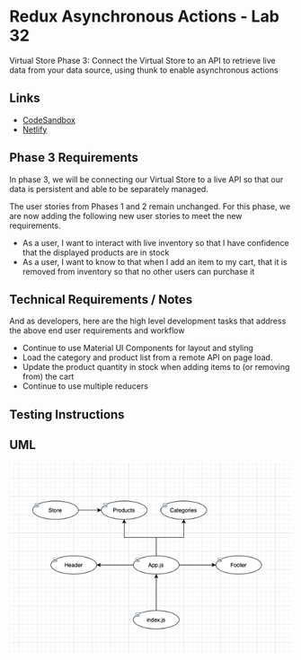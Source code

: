 # Redux Asynchronous Actions - Lab 32

Virtual Store Phase 3: Connect the Virtual Store to an API to retrieve live data from your data source, using thunk to enable asynchronous actions
    
## Links
    
- [CodeSandbox]()
- [Netlify]()
    
## Phase 3 Requirements

In phase 3, we will be connecting our Virtual Store to a live API so that our data is persistent and able to be separately managed.

The user stories from Phases 1 and 2 remain unchanged. For this phase, we are now adding the following new user stories to meet the new requirements.

* As a user, I want to interact with live inventory so that I have confidence that the displayed products are in stock
* As a user, I want to know to that when I add an item to my cart, that it is removed from inventory so that no other users can purchase it

## Technical Requirements / Notes

And as developers, here are the high level development tasks that address the above end user requirements and workflow

* Continue to use Material UI Components for layout and styling
* Load the category and product list from a remote API on page load.
* Update the product quantity in stock when adding items to (or removing from) the cart
* Continue to use multiple reducers
    
## Testing Instructions   

## UML
![lab-29-uml](https://github.com/daniel-nguyen-401-advanced-javascript/storefront/blob/redux/storefront/assets/lab-29-uml.png)
